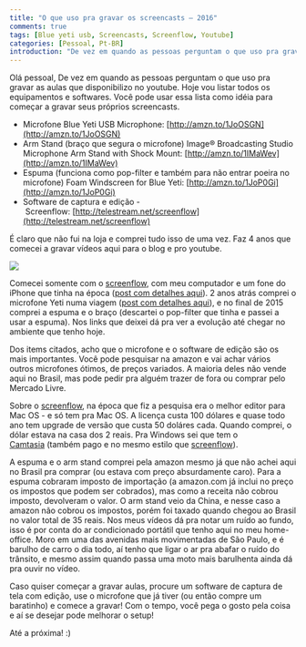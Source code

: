 ```yaml
---
title: "O que uso pra gravar os screencasts – 2016"
comments: true
tags: [Blue yeti usb, Screencasts, Screenflow, Youtube]
categories: [Pessoal, Pt-BR]
introduction: "De vez em quando as pessoas perguntam o que uso pra gravar as aulas que disponibilizo no youtube. Hoje vou listar todos os equipamentos e softwares. Você pode usar essa lista como idéia para começar a gravar seus próprios screencasts"    
---
```


Olá pessoal, De vez em quando as pessoas perguntam o que uso pra gravar as aulas que disponibilizo no youtube. Hoje vou listar todos os equipamentos e softwares. Você pode usar essa lista como idéia para começar a gravar seus próprios screencasts.

*   Microfone Blue Yeti USB Microphone: [http://amzn.to/1JoOSGN](http://amzn.to/1JoOSGN)
*   Arm Stand (braço que segura o microfone) Image® Broadcasting Studio Microphone Arm Stand with Shock Mount: [http://amzn.to/1IMaWev](http://amzn.to/1IMaWev)
*   Espuma (funciona como pop-filter e também para não entrar poeira no microfone) Foam Windscreen for Blue Yeti: [http://amzn.to/1JoP0Gi](http://amzn.to/1JoP0Gi)
*   Software de captura e edição -  Screenflow: [http://telestream.net/screenflow](http://telestream.net/screenflow)

É claro que não fui na loja e comprei tudo isso de uma vez. Faz 4 anos que comecei a gravar vídeos aqui para o blog e pro youtube. 

<img src="/images/2016/01/setup_aulas_201624.jpg">

Comecei somente com o [screenflow](http://telestream.net/screenflow), com meu computador e um fone do iPhone que tinha na época ([post com detalhes aqui](http://www.loiane.com/2012/08/ferramentas-que-uso-para-gravar-meus-screencasts-e-aulas/)). 2 anos atrás comprei o microfone Yeti numa viagem ([post com detalhes aqui](http://www.loiane.com/2013/11/resenha-microfone-usb-yeti-pop-filter-nady-mpf-6/)), e no final de 2015 comprei a espuma e o braço (descartei o pop-filter que tinha e passei a usar a espuma). Nos links que deixei dá pra ver a evolução até chegar no ambiente que tenho hoje. 

Dos items citados, acho que o microfone e o software de edição são os mais importantes. Você pode pesquisar na amazon e vai achar vários outros microfones ótimos, de preços variados. A maioria deles não vende aqui no Brasil, mas pode pedir pra alguém trazer de fora ou comprar pelo Mercado Livre. 

Sobre o [screenflow](http://telestream.net/screenflow), na época que fiz a pesquisa era o melhor editor para Mac OS - e só tem pra Mac OS. A licença custa 100 dólares e quase todo ano tem upgrade de versão que custa 50 doláres cada. Quando comprei, o dólar estava na casa dos 2 reais. Pra Windows sei que tem o [Camtasia](http://www.techsmith.com) (também pago e no mesmo estilo que [screenflow](http://telestream.net/screenflow)). 

A espuma e o arm stand comprei pela amazon mesmo já que não achei aqui no Brasil pra comprar (ou estava com preço absurdamente caro). Para a espuma cobraram imposto de importação (a amazon.com já inclui no preço os impostos que podem ser cobrados), mas como a receita não cobrou imposto, devolveram o valor. O arm stand veio da China, e nesse caso a amazon não cobrou os impostos, porém foi taxado quando chegou ao Brasil no valor total de 35 reais. Nos meus vídeos dá pra notar um ruído ao fundo, isso é por conta do ar condicionado portátil que tenho aqui no meu home-office. Moro em uma das avenidas mais movimentadas de São Paulo, e é barulho de carro o dia todo, aí tenho que ligar o ar pra abafar o ruído do trânsito, e mesmo assim quando passa uma moto mais barulhenta ainda dá pra ouvir no vídeo. 

Caso quiser começar a gravar aulas, procure um software de captura de tela com edição, use o microfone que já tiver (ou então compre um baratinho) e comece a gravar! Com o tempo, você pega o gosto pela coisa e aí se desejar pode melhorar o setup! 

Até a próxima! :)